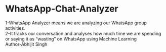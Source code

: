 # WhatsApp-Chat-Analyzer
1-WhatsApp Analyzer means we are analyzing our WhatsApp group activities.
<br>
2-It tracks our conversation and analyses how much time we are spending or saying it as “wasting” on WhatsApp using Machine Learning
<br>
Author-Abhijit Singh
